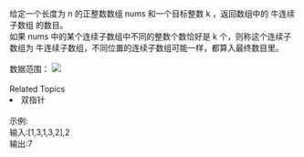 <div>  给定一个长度为 n 的正整数数组 nums 和一个目标整数 k ，返回数组中的 牛连续子数组 的数目。 </div> <div>  如果 nums 中的某个连续子数组中不同的整数个数恰好是 k 个，则称这个连续子数组为 牛连续子数组，不同位置的连续子数组可能一样，都算入最终数目里。 </div> <div>  <br> </div> <div>  数据范围： <img src="https://www.nowcoder.com/equation?tex=1%20%5Cle%20nums_i%20%2C%20k%20%5Cle%20n%20%5Cle%2010%5E5%20%5C"><br> </div><div><br></div><div><div>Related Topics</div><div><li>双指针</li></div></div><br>示例:<br>输入:[1,3,1,3,2],2<br>输出:7
<br>